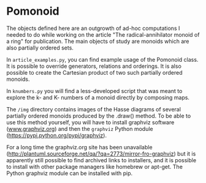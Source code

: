 # Pomonoid
The objects defined here are an outgrowth of ad-hoc computations I needed to do while working on the article "The radical-annihilator monoid of a ring" for publication. The main objects of study are monoids which are also partially ordered sets.

In `article_examples.py`, you can find example usage of the Pomonoid class. It is possible to override generators, relations and orderings. It is also possible to create the Cartesian product of two such partially ordered monoids.

In `knumbers.py` you will find a less-developed script that was meant to explore the k- and K- numbers of a monoid directly by composing maps.

The `/img` directory contains images of the Hasse diagrams of several partially ordered monoids produced by the .draw() method. To be able to use this method yourself, you will have to install graphviz software (www.graphviz.org) and then the `graphviz` Python module (https://pypi.python.org/pypi/graphviz). 

For a long time the graphviz.org site has been unavailable (http://plantuml.sourceforge.net/qa/?qa=2773/mirror-fro-graphviz) but it is apparently still possible to find archived links to installers,  and it is possible to install with other package managers like homebrew or apt-get. The Python graphviz module can be installed with pip.

